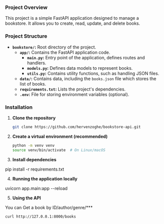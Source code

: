 ### **Project Overview**

This project is a simple FastAPI application designed to manage a bookstore. It allows you to create, read, update, and delete books.

### **Project Structure**

* **`bookstore/`:** Root directory of the project.
    * **`app/`:** Contains the FastAPI application code.
        * **`main.py`:** Entry point of the application, defines routes and handlers.
        * **`models.py`:** Defines data models to represent books.
        * **`utils.py`:** Contains utility functions, such as handling JSON files.
    * **`data/`:** Contains data, including the `books.json` file which stores the list of books.
    * **`requirements.txt`:** Lists the project's dependencies.
    * **`.env`:** File for storing environment variables (optional).

### **Installation**

1. **Clone the repository**
   ```bash
   git clone https://github.com/hervenzoghe/bookstore-api.git


2. **Create a virtual environment (recommended)**
    ```bash
    python -m venv venv
    source venv/bin/activate  # On Linux/macOS

3. **Install dependencies**

pip install -r requirements.txt

4. **Running the application locally**

uvicorn app.main:app --reload

5. **Using the API**

You can Get a book by ID/author/genre/***

```
curl http://127.0.0.1:8000/books 
```